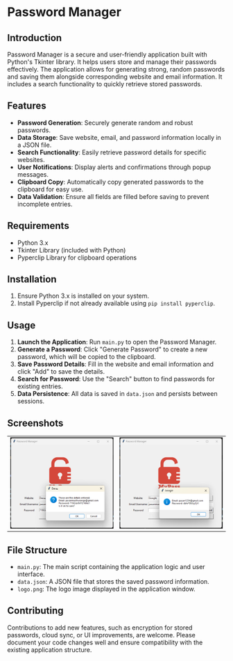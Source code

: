 # Password Manager

## Introduction

Password Manager is a secure and user-friendly application built with Python's Tkinter library. It helps users store and manage their passwords effectively. The application allows for generating strong, random passwords and saving them alongside corresponding website and email information. It includes a search functionality to quickly retrieve stored passwords.

## Features

- **Password Generation**: Securely generate random and robust passwords.
- **Data Storage**: Save website, email, and password information locally in a JSON file.
- **Search Functionality**: Easily retrieve password details for specific websites.
- **User Notifications**: Display alerts and confirmations through popup messages.
- **Clipboard Copy**: Automatically copy generated passwords to the clipboard for easy use.
- **Data Validation**: Ensure all fields are filled before saving to prevent incomplete entries.

## Requirements

- Python 3.x
- Tkinter Library (included with Python)
- Pyperclip Library for clipboard operations

## Installation

1. Ensure Python 3.x is installed on your system.
2. Install Pyperclip if not already available using `pip install pyperclip`.

## Usage

1. **Launch the Application**: Run `main.py` to open the Password Manager.
2. **Generate a Password**: Click "Generate Password" to create a new password, which will be copied to the clipboard.
3. **Save Password Details**: Fill in the website and email information and click "Add" to save the details.
4. **Search for Password**: Use the "Search" button to find passwords for existing entries.
5. **Data Persistence**: All data is saved in `data.json` and persists between sessions.

## Screenshots
<table>
  <tr>
    <td>
      <img src="screenshots/adding_a_password.png" alt="Adding a Password" style="width: 100%;">
    </td>
    <td>
      <img src="screenshots/searching_a_password.png" alt="Searching a Password" style="width: 100%;">
    </td>
  </tr>
</table>

## File Structure

- `main.py`: The main script containing the application logic and user interface.
- `data.json`: A JSON file that stores the saved password information.
- `logo.png`: The logo image displayed in the application window.

## Contributing

Contributions to add new features, such as encryption for stored passwords, cloud sync, or UI improvements, are welcome. Please document your code changes well and ensure compatibility with the existing application structure.
